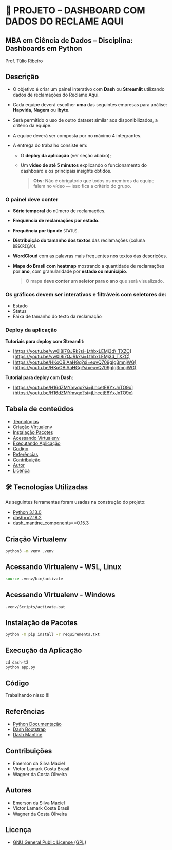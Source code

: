 📌 PROJETO – DASHBOARD COM DADOS DO RECLAME AQUI
===

MBA em Ciência de Dados – Disciplina: Dashboards em Python
---
Prof. Túlio Ribeiro


**Descrição**
---

* O objetivo é criar um painel interativo com **Dash** ou **Streamlit** utilizando dados de reclamações do Reclame Aqui.
* Cada equipe deverá escolher **uma** das seguintes empresas para análise: **Hapvida**, **Nagem** ou **Ibyte**.
* Será permitido o uso de outro dataset similar aos disponibilizados, a critério da equipe.
* A equipe deverá ser composta por no máximo 4 integrantes.
* A entrega do trabalho consiste em:

  * O **deploy da aplicação** (ver seção abaixo);
  * Um **vídeo de até 5 minutos** explicando o funcionamento do dashboard e os principais insights obtidos.

    > **Obs:** Não é obrigatório que todos os membros da equipe falem no vídeo — isso fica a critério do grupo.

### **O painel deve conter**

* **Série temporal** do número de reclamações.
* **Frequência de reclamações por estado.**
* **Frequência por tipo de** `STATUS`.
* **Distribuição do tamanho dos textos** das reclamações (coluna `DESCRIÇÃO`).
* **WordCloud** com as palavras mais frequentes nos textos das descrições.
* **Mapa do Brasil com heatmap** mostrando a quantidade de reclamações por **ano**, com granularidade por **estado ou município**.

  > O mapa **deve conter um seletor para o ano** que será visualizado.

### **Os gráficos devem ser interativos e filtráveis com seletores de:**

* Estado
* Status
* Faixa de tamanho do texto da reclamação

### **Deploy da aplicação**

**Tutoriais para deploy com Streamlit:**

* [https://youtu.be/vw0I8i7QJRk?si=LthbxLEMj3d\_TXZC](https://youtu.be/vw0I8i7QJRk?si=LthbxLEMj3d_TXZC)
* [https://youtu.be/HKoOBiAaHGg?si=euvQ709gIg3mnjWG](https://youtu.be/HKoOBiAaHGg?si=euvQ709gIg3mnjWG)

**Tutorial para deploy com Dash:**

* [https://youtu.be/H16dZMYmvqo?si=jLhcetE8YxJnTO9x](https://youtu.be/H16dZMYmvqo?si=jLhcetE8YxJnTO9x)



Tabela de conteúdos
---
<!--ts-->   
   * [Tecnologias](#🛠-tecnologias-utilizadas)
   * [Criação Virtualenv](#criação-virtualenv)
   * [Instalação Pacotes](#instalação-de-pacotes)
   * [Acessando Virtualenv](#acessando-virtualenv---wsl-linux)
   * [Executando Aplicação](#execução-da-aplicação)
   * [Codigo](#código)     
   * [Referências](#referências)
   * [Contribuição](#contribuição)
   * [Autor](#autor)
   * [Licença](#licença)
<!--te-->

🛠 Tecnologias Utilizadas
---
As seguintes ferramentas foram usadas na construção do projeto:

- [Python 3.13.0](https://docs.python.org/pt-br/3/)
- [dash==2.18.2](https://dash.plotly.com/)
- [dash_mantine_components==0.15.3](https://www.dash-mantine-components.com/)

Criação Virtualenv
---


~~~bash
python3 -m venv .venv
~~~


Acessando Virtualenv - WSL, Linux
---


~~~bash
source .venv/bin/activate
~~~


Acessando Virtualenv - Windows
---


~~~bash
.venv/Scripts/activate.bat
~~~


Instalação de Pacotes
---


~~~bash
python -m pip install -r requirements.txt
~~~

Execução da Aplicação
---

~~~python
cd dash-t2
python app.py
~~~

Código
---

Trabalhando nisso !!!

Referências
---

- [Python Documentação](https://docs.python.org/pt-br/3/)
- [Dash Bootstrap](https://dash.plotly.com/)
- [Dash Mantine](https://www.dash-mantine-components.com/)


Contribuições
---

- Emerson da Silva Maciel
- Victor Lamark Costa Brasil
- Wagner da Costa Oliveira

Autores
---

- Emerson da Silva Maciel
- Victor Lamark Costa Brasil
- Wagner da Costa Oliveira

Licença
---

- [GNU General Public License (GPL)](https://www.gnu.org/licenses/gpl-3.0.html)